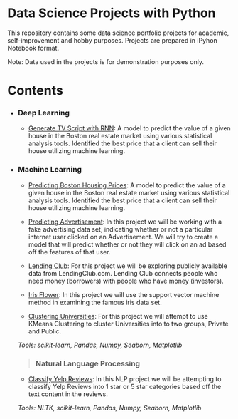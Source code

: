 # Data Science Projects with Python

This repository contains some data science portfolio projects for academic, self-improvement and hobby purposes.
Projects are prepared in iPyhon Notebook format.

Note: Data used in the projects is for demonstration purposes only.

# Contents

* ### Deep Learning

	- [Generate TV Script with RNN](https://github.com/ebegen/Data-Science-Projects-with-Python/blob/master/project-tv-script-generation/dlnd_tv_script_generation.ipynb): A model to predict the value of a given house in the Boston real estate market using various statistical analysis tools. Identified the best price that a client can sell their house utilizing machine learning.

* ### Machine Learning

	- [Predicting Boston Housing Prices](https://github.com/ebegen/Data-Science-Projects-with-Python/blob/master/BostonHousePrediction/BostonPrediction.ipynb): A model to predict the value of a given house in the Boston real estate market using various statistical analysis tools. Identified the best price that a client can sell their house utilizing machine learning.
	
	- [Predicting Advertisement](https://github.com/ebegen/Data-Science-Projects-with-Python/blob/master/AdvertisementPrediction/AdvertisementPrediction.ipynb): In this project we will be working with a fake advertising data set, indicating whether or not a particular internet user clicked on an Advertisement. We will try to create a model that will predict whether or not they will click on an ad based off the features of that user.

	- [Lending Club](https://github.com/ebegen/Data-Science-Projects-with-Python/blob/master/LendingClub/LendingClub.ipynb): For this project we will be exploring publicly available data from LendingClub.com. Lending Club connects people who need money (borrowers) with people who have money (investors).
	
	- [Iris Flower](https://github.com/ebegen/Data-Science-Projects-with-Python/blob/master/IrisFlower/IrisFlower.ipynb): In this project we will use the support vector machine method in examining the famous iris data set.
	
	- [Clustering Universities](https://github.com/ebegen/Data-Science-Projects-with-Python/blob/master/ClusteringUniversities/ClusteringUniversities.ipynb): For this project we will attempt to use KMeans Clustering to cluster Universities into to two groups, Private and Public.
	
     _Tools: scikit-learn, Pandas, Numpy, Seaborn, Matplotlib_

	> ### Natural Language Processing

	- [Classify Yelp Reviews](https://github.com/ebegen/Data-Science-Projects-with-Python/blob/master/ClassifyYelpReviews/ClassifyYelpReviews.ipynb): In this NLP project we will be attempting to classify Yelp Reviews into 1 star or 5 star categories based off the text content in the reviews. 
	
     _Tools: NLTK, scikit-learn, Pandas, Numpy, Seaborn, Matplotlib_
